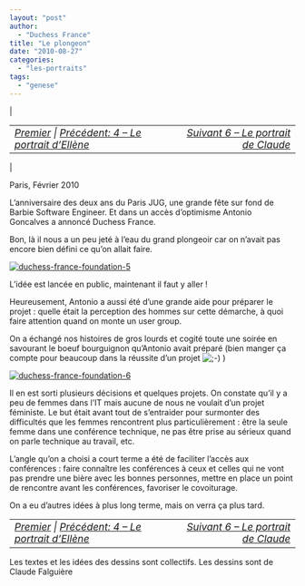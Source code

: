 ```yaml
---
layout: "post"
author: 
  - "Duchess France"
title: "Le plongeon"
date: "2010-08-27"
categories: 
  - "les-portraits"
tags: 
  - "genese"
---
```


| <table border="0" width="100%"><tbody><tr><td style="font-size: 110%; font-style: italic; text-align: left;"><a href="http://www.duchess-france.org/rencontre-a-devoxx/">Premier</a> | <a href="http://www.duchess-france.org/portrait-ellene-dijoux/">Précédent: 4 – Le portrait d’Ellène</a></td><td style="font-size: 110%; font-style: italic; text-align: right;"><a href="http://www.duchess-france.org/portrait-claude-falguiere/">Suivant 6 – Le portrait de Claude</a></td></tr></tbody></table> |

Paris, Février 2010

L’anniversaire des deux ans du Paris JUG, une grande fête sur fond de Barbie Software Engineer. Et dans un accès d’optimisme Antonio Goncalves a annoncé Duchess France.

Bon, là il nous a un peu jeté à l’eau du grand plongeoir car on n’avait pas encore bien défini ce qu’on allait faire.

[![duchess-france-foundation-5](/assets/2010/08/2010-08-27-le-plongeon/4916204663_d9e37f5570.jpg)](http://www.flickr.com/photos/jduchess/4916204663/ "duchess-france-foundation-5 by jDuchess, on Flickr")

L’idée est lancée en public, maintenant il faut y aller !

Heureusement, Antonio a aussi été d’une grande aide pour préparer le projet : quelle était la perception des hommes sur cette démarche, à quoi faire attention quand on monte un user group.

On a échangé nos histoires de gros lourds et cogité toute une soirée en savourant le boeuf bourguignon qu’Antonio avait préparé (bien manger ça compte pour beaucoup dans la réussite d’un projet ![;-)](/assets/2010/08/2010-08-27-le-plongeon/icon_wink.gif) )

[![duchess-france-foundation-6](/assets/2010/08/2010-08-27-le-plongeon/4922882609_ddbf216460.jpg)](http://www.flickr.com/photos/jduchess/4922882609/ "duchess-france-foundation-6 by jDuchess, on Flickr")

Il en est sorti plusieurs décisions et quelques projets. On constate qu’il y a peu de femmes dans l’IT mais aucune de nous ne voulait d’un projet féministe. Le but était avant tout de s’entraider pour surmonter des difficultés que les femmes rencontrent plus particulièrement : être la seule femme dans une conférence technique, ne pas être prise au sérieux quand on parle technique au travail, etc.

L’angle qu’on a choisi a court terme a été de faciliter l’accès aux conférences : faire connaître les conférences à ceux et celles qui ne vont pas prendre une bière avec les bonnes personnes, mettre en place un point de rencontre avant les conférences, favoriser le covoiturage.

On a eu d’autres idées à plus long terme, mais on verra ça plus tard.

<table border="0" width="100%"><tbody><tr><td style="font-size: 110%; font-style: italic; text-align: left;"><a href="http://www.duchess-france.org/rencontre-a-devoxx/">Premier</a> | <a href="http://www.duchess-france.org/portrait-ellene-dijoux/">Précédent: 4 – Le portrait d’Ellène</a></td><td style="font-size: 110%; font-style: italic; text-align: right;"><a href="http://www.duchess-france.org/portrait-claude-falguiere/">Suivant 6 – Le portrait de Claude</a></td></tr></tbody></table>

Les textes et les idées des dessins sont collectifs. Les dessins sont de Claude Falguière
